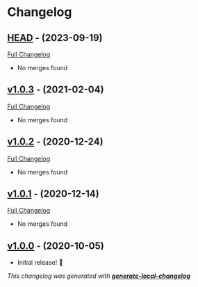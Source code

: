 # Changelog

## [HEAD](https://github.com/neogeek/generate-local-changelog/tree/HEAD) - (2023-09-19)

[Full Changelog](https://github.com/neogeek/generate-local-changelog/compare/v1.0.3...HEAD)

- No merges found

## [v1.0.3](https://github.com/neogeek/generate-local-changelog/tree/v1.0.3) - (2021-02-04)

[Full Changelog](https://github.com/neogeek/generate-local-changelog/compare/v1.0.2...v1.0.3)

- No merges found

## [v1.0.2](https://github.com/neogeek/generate-local-changelog/tree/v1.0.2) - (2020-12-24)

[Full Changelog](https://github.com/neogeek/generate-local-changelog/compare/v1.0.1...v1.0.2)

- No merges found

## [v1.0.1](https://github.com/neogeek/generate-local-changelog/tree/v1.0.1) - (2020-12-14)

[Full Changelog](https://github.com/neogeek/generate-local-changelog/compare/v1.0.0...v1.0.1)

- No merges found

## [v1.0.0](https://github.com/neogeek/generate-local-changelog/tree/v1.0.0) - (2020-10-05)

- Initial release! 🎉

_This changelog was generated with **[generate-local-changelog](https://github.com/neogeek/generate-local-changelog)**_
